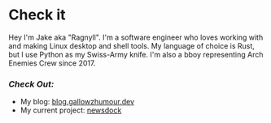# Check it
Hey I'm Jake aka "Ragnyll".
 I'm a software engineer who loves working with and making Linux desktop and shell tools.
 My language of choice is Rust, but I use Python as my Swiss-Army knife.
 I'm also a bboy representing Arch Enemies Crew since 2017.

### _Check Out:_
- My blog: [blog.gallowzhumour.dev](https://blog.gallowzhumour.dev)
- My current project: [newsdock](https://github.com/Ragnyll/newsdock)
